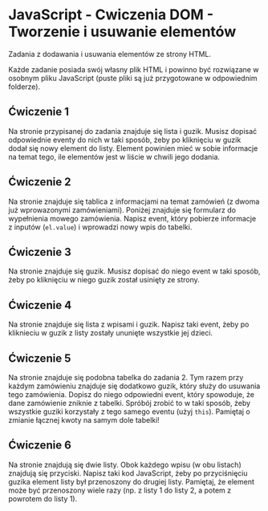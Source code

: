 # JavaScript - Cwiczenia DOM - Tworzenie i usuwanie elementów

Zadania z dodawania i usuwania elementów ze strony HTML.

Każde zadanie posiada swój własny plik HTML i powinno być rozwiązane w osobnym pliku JavaScript (puste pliki są już przygotowane w odpowiednim folderze).

## Ćwiczenie 1
Na stronie przypisanej do zadania znajduje się lista i guzik. Musisz dopisać odpowiednie eventy do nich w taki sposób, żeby po kliknięciu w guzik dodał się nowy element do listy. Element powinien mieć w sobie informacje na temat tego, ile elementów jest w liście w chwili jego dodania.

## Ćwiczenie 2
Na stronie znajduje się tablica z informacjami na temat zamówień (z dwoma już wprowazonymi zamówieniami).
Poniżej znajduje się formularz do wypełnienia mowego zamówienia.
Napisz event, który pobierze informacje z inputów (``` el.value ```) i wprowadzi nowy wpis do tabelki.

## Ćwiczenie 3
Na stronie znajduje się guzik. Musisz dopisać do niego event w taki sposób, żeby po kliknięciu w niego guzik został usinięty ze strony.

## Ćwiczenie 4
Na stronie znajduje się lista z wpisami i guzik. Napisz taki event, żeby po kliknieciu w guzik z listy zostały ununięte wszystkie jej dzieci.

## Ćwiczenie 5
Na stronie znajduje się podobna tabelka do zadania 2. Tym razem przy każdym zamówieniu znajduje się dodatkowo guzik, który służy do usuwania tego zamówienia.
Dopisz do niego odpowiedni event, który spowoduje, że dane zamówienie zniknie z tabelki. Spróbój zrobić to w taki sposób, żeby wszystkie guziki korzystały z tego samego eventu (użyj ```this```).
Pamiętaj o zmianie łącznej kwoty na samym dole tabelki!

## Ćwiczenie 6
Na stronie znajdują się dwie listy. Obok każdego wpisu (w obu listach) znajdują się przyciski. 
Napisz taki kod JavaScript, żeby po przyciśnięciu guzika element listy był przenoszony do drugiej listy.
Pamiętaj, że element może być przenoszony wiele razy (np. z listy 1 do listy 2, a potem z powrotem do listy 1).


